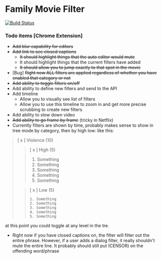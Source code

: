 # Family Movie Filter

[![Build Status](https://travis-ci.org/cpdog/familymoviefilter.svg?branch=master)](https://travis-ci.org/cpdog/familymoviefilter)

### Todo items [Chrome Extension]

- ~~Add blur capability for editors~~
- ~~Add link to see closed captions~~
  - ~~It should highlight things that the auto editor would mute~~
  - It should highlight things that the current filters have added
  - ~~It should allow you to jump exactly to that spot in the movie~~
- [Bug] ~~Right now ALL filters are applied regardless of whether you have enabled that category or not~~
- ~~Add ability to toggle filters on/off~~
- Add ability to define new filters and send to the API
- Add timeline
  - Allow you to visually see list of filters
  - Allow you to use this timeline to zoom in and get more precise scrubbing to create new filters
 - Add ability to slow down video
 - ~~Add ability to go frame by frame~~ (tricky in Netflix)
 - Currently filters are shown by time, probably makes sense to show in tree mode by category, then by high low: like this:
 
 <blockquote>
 [ x ] Violence (10)
 <blockquote>
  [ x ] High (5)
   
   1. Something
   2. Something
   3. Something
   4. Something
   5. Something
 </blockquote>
 <blockquote>
  [ x ] Low (5)
    
    1. Something
    2. Something
    3. Something
    4. Something
    5. Something
  </blockquote>
 </blockquote>
  at this point you could toggle at any level in the tre. 
 
 - Right now if you have closed captions on, the filter will filter out the entire phrase. 
 However, if a user adds a dialog filter, it really shouldn't mute the entire line. It probably
   should still put (CENSOR) on the offending word/phrase
